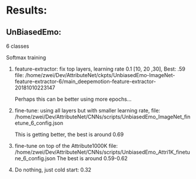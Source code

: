 # Results:

## UnBiasedEmo:

6 classes

Softmax training

1. feature-extractor: fix top layers, learning rate 0.1 [10, 20 ,30], Best: .59
    file: /home/zwei/Dev/AttributeNet/ckpts/UnbiasedEmo-ImageNet-feature-extractor-6/main_deepemotion-feature-extractor-20181010223147

    Perhaps this can be better using more epochs...

2. fine-tune: using all layers but with smaller learning rate,
    file: /home/zwei/Dev/AttributeNet/CNNs/scripts/UnbiasedEmo_ImageNet_finetune_6_config.json

    This is getting better, the best is around 0.69


3. fine-tune on top of the Attribute1000K
    file: /home/zwei/Dev/AttributeNet/CNNs/scripts/UnbiasedEmo_Attri1K_finetune_6_config.json
   The best is around 0.59-0.62



4. Do nothing, just cold start: 0.32
